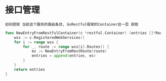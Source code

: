 # 接口管理

	如何提取 当前这个服务的路由条目, GoRestful框架的Container这一层 获取

```go
func NewEntryFromRestfulContainer(c *restful.Container) (entries []*RouteEntry) {
	wss := c.RegisteredWebServices()
	for i := range wss {
		for _, route := range wss[i].Routes() {
			es := NewEntryFromRestRoute(route)
			entries = append(entries, es)
		}
	}
	return entries
}
```
